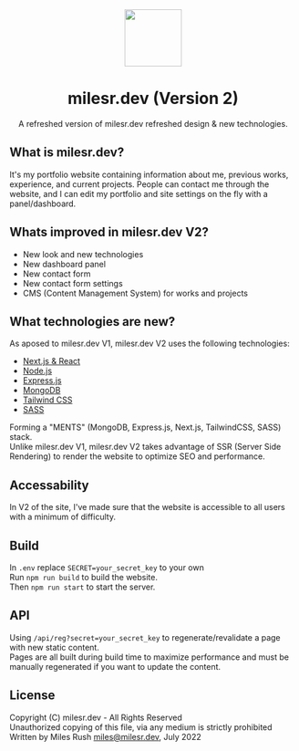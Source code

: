 
<div align="center">
    <img align="center" src="https://milesr.dev/res/img/logo.png" width="100">
    <h1>milesr.dev (Version 2)</h1>
    <p>A refreshed version of milesr.dev refreshed design & new technologies.</p>
</div>

## What is milesr.dev?
It's my portfolio website containing information about me, previous works, experience, and current projects.
People can contact me through the website, and I can edit my portfolio and site settings on the fly with a panel/dashboard.

## Whats improved in milesr.dev V2?
- New look and new technologies
- New dashboard panel
- New contact form
- New contact form settings
- CMS (Content Management System) for works and projects

## What technologies are new?
As aposed to milesr.dev V1, milesr.dev V2 uses the following technologies:
- [Next.js & React](https://nextjs.org/)
- [Node.js](https://nodejs.org/)
- [Express.js](https://expressjs.com/)
- [MongoDB](https://www.mongodb.com/)
- [Tailwind CSS](https://tailwindcss.com/)
- [SASS](https://sass-lang.com/)

Forming a "MENTS" (MongoDB, Express.js, Next.js, TailwindCSS, SASS) stack. <br>
Unlike milesr.dev V1, milesr.dev V2 takes advantage of SSR (Server Side Rendering) to render the website to optimize SEO and performance.

## Accessability
In V2 of the site, I've made sure that the website is accessible to all users with a minimum of difficulty.

## Build
In ``.env`` replace ``SECRET=your_secret_key`` to your own <br>
Run ``npm run build`` to build the website. <br>
Then ``npm run start`` to start the server. <br>

## API
Using ``/api/reg?secret=your_secret_key`` to regenerate/revalidate a page with new static content. <br>
Pages are all built during build time to maximize performance and must be manually regenerated if you want to update the content.

## License
Copyright (C) milesr.dev - All Rights Reserved <br>
Unauthorized copying of this file, via any medium is strictly prohibited <br>
Written by Miles Rush <miles@milesr.dev>, July 2022